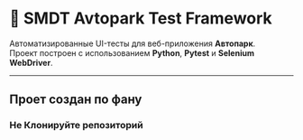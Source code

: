 # 🧪 SMDT Avtopark Test Framework

Автоматизированные UI-тесты для веб-приложения **Автопарк**.  
Проект построен с использованием **Python**, **Pytest** и **Selenium WebDriver**.

---

## Проет создан по фану

### Не Клонируйте репозиторий
